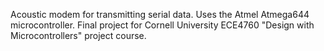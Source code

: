 Acoustic modem for transmitting serial data. Uses the Atmel Atmega644 microcontroller. Final project for Cornell University ECE4760 "Design with Microcontrollers" project course.